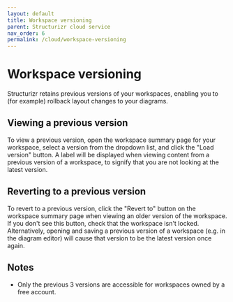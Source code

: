 ```yaml
---
layout: default
title: Workspace versioning
parent: Structurizr cloud service
nav_order: 6
permalink: /cloud/workspace-versioning
---
```


# Workspace versioning

Structurizr retains previous versions of your workspaces, enabling you to (for example) rollback layout
changes to your diagrams.

## Viewing a previous version

To view a previous version, open the workspace summary page for your workspace, select a version from the dropdown list,
and click the "Load version" button. A label will be displayed when viewing content from a previous version of a workspace,
to signify that you are not looking at the latest version.

## Reverting to a previous version

To revert to a previous version, click the "Revert to" button on the workspace summary page when viewing an older
version of the workspace. If you don't see this button, check that the workspace isn't locked.
Alternatively, opening and saving a previous version of a workspace (e.g. in the diagram editor) will
cause that version to be the latest version once again.

## Notes

- Only the previous 3 versions are accessible for workspaces owned by a free account.